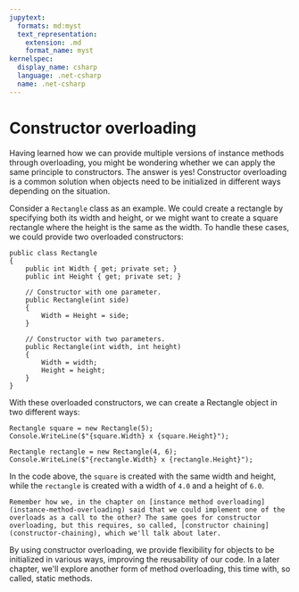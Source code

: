```yaml
---
jupytext:
  formats: md:myst
  text_representation:
    extension: .md
    format_name: myst
kernelspec:
  display_name: csharp
  language: .net-csharp
  name: .net-csharp
---
```


# Constructor overloading

Having learned how we can provide multiple versions of instance methods through overloading, you might be wondering whether we can apply the same principle to constructors. The answer is yes! Constructor overloading is a common solution when objects need to be initialized in different ways depending on the situation.

Consider a `Rectangle` class as an example. We could create a rectangle by specifying both its width and height, or we might want to create a square rectangle where the height is the same as the width. To handle these cases, we could provide two overloaded constructors:

```{code-cell}
public class Rectangle
{
    public int Width { get; private set; }
    public int Height { get; private set; }

    // Constructor with one parameter.
    public Rectangle(int side)
    {
        Width = Height = side;
    }

    // Constructor with two parameters.
    public Rectangle(int width, int height)
    {
        Width = width;
        Height = height;
    }
}
```

With these overloaded constructors, we can create a Rectangle object in two different ways:

```{code-cell}
Rectangle square = new Rectangle(5);
Console.WriteLine($"{square.Width} x {square.Height}");
```

```{code-cell}
Rectangle rectangle = new Rectangle(4, 6);
Console.WriteLine($"{rectangle.Width} x {rectangle.Height}");
```

In the code above, the `square` is created with the same width and height, while the `rectangle` is created with a width of `4.0` and a height of `6.0`.

```{note}
Remember how we, in the chapter on [instance method overloading](instance-method-overloading) said that we could implement one of the overloads as a call to the other? The same goes for constructor overloading, but this requires, so called, [constructor chaining](constructor-chaining), which we'll talk about later.
```

By using constructor overloading, we provide flexibility for objects to be initialized in various ways, improving the reusability of our code. In a later chapter, we'll explore another form of method overloading, this time with, so called, static methods.

